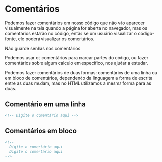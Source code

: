 
#  Comentários

Podemos fazer comentários em nosso código que não vão aparecer visualmente na tela quando a página for aberta no navegador, mas os comentários estarão no código, então se um usuário visualizar o código-fonte, ele poderá visualizar os comentários.

Não guarde senhas nos comentários.

Podemos usar os comentários para marcar partes do código, ou fazer comentários sobre algum calculo em específico, nos ajudar a estudar.

Podemos fazer comentários de duas formas: comentários de uma linha ou em bloco de comentários, dependendo da linguagem a forma de escrita entre as duas mudam, mas no HTML utilizamos a mesma forma para as duas.

## Comentário em uma linha

```html
<!-- Digite o comentário aqui -->
```

## Comentários em bloco

```html
<!--
  Digite o comentário aqui
  Digite o comentário aqui
-->
```

